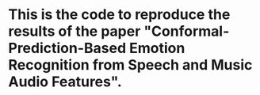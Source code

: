 # This is the code to reproduce the results of the paper "Conformal-Prediction-Based Emotion Recognition from Speech and Music Audio Features".

